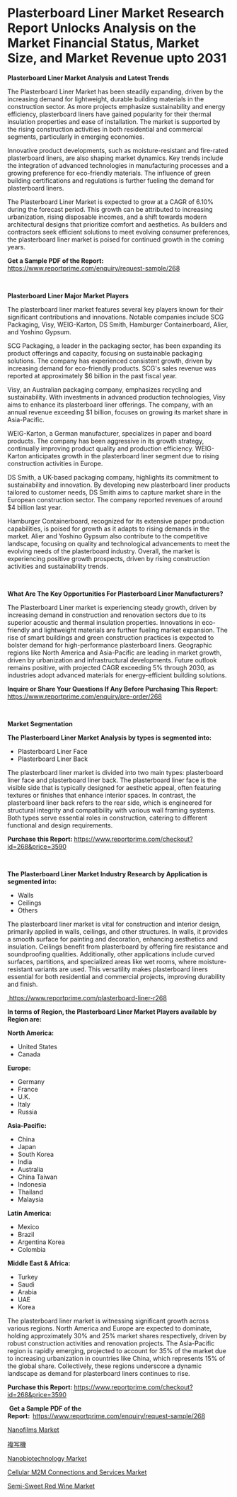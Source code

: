 <p><h1>Plasterboard Liner Market Research Report Unlocks Analysis on the Market Financial Status, Market Size, and Market Revenue upto 2031</h1></p><p><strong>Plasterboard Liner Market Analysis and Latest Trends</strong></p>
<p><p>The Plasterboard Liner Market has been steadily expanding, driven by the increasing demand for lightweight, durable building materials in the construction sector. As more projects emphasize sustainability and energy efficiency, plasterboard liners have gained popularity for their thermal insulation properties and ease of installation. The market is supported by the rising construction activities in both residential and commercial segments, particularly in emerging economies.</p><p>Innovative product developments, such as moisture-resistant and fire-rated plasterboard liners, are also shaping market dynamics. Key trends include the integration of advanced technologies in manufacturing processes and a growing preference for eco-friendly materials. The influence of green building certifications and regulations is further fueling the demand for plasterboard liners.</p><p>The Plasterboard Liner Market is expected to grow at a CAGR of 6.10% during the forecast period. This growth can be attributed to increasing urbanization, rising disposable incomes, and a shift towards modern architectural designs that prioritize comfort and aesthetics. As builders and contractors seek efficient solutions to meet evolving consumer preferences, the plasterboard liner market is poised for continued growth in the coming years.</p></p>
<p><strong>Get a Sample PDF of the Report:&nbsp;</strong> <a href="https://www.reportprime.com/enquiry/request-sample/268">https://www.reportprime.com/enquiry/request-sample/268</a></p>
<p>&nbsp;</p>
<p><strong>Plasterboard Liner Major Market Players</strong></p>
<p><p>The plasterboard liner market features several key players known for their significant contributions and innovations. Notable companies include SCG Packaging, Visy, WEIG-Karton, DS Smith, Hamburger Containerboard, Alier, and Yoshino Gypsum.</p><p>SCG Packaging, a leader in the packaging sector, has been expanding its product offerings and capacity, focusing on sustainable packaging solutions. The company has experienced consistent growth, driven by increasing demand for eco-friendly products. SCG's sales revenue was reported at approximately $6 billion in the past fiscal year.</p><p>Visy, an Australian packaging company, emphasizes recycling and sustainability. With investments in advanced production technologies, Visy aims to enhance its plasterboard liner offerings. The company, with an annual revenue exceeding $1 billion, focuses on growing its market share in Asia-Pacific.</p><p>WEIG-Karton, a German manufacturer, specializes in paper and board products. The company has been aggressive in its growth strategy, continually improving product quality and production efficiency. WEIG-Karton anticipates growth in the plasterboard liner segment due to rising construction activities in Europe.</p><p>DS Smith, a UK-based packaging company, highlights its commitment to sustainability and innovation. By developing new plasterboard liner products tailored to customer needs, DS Smith aims to capture market share in the European construction sector. The company reported revenues of around $4 billion last year.</p><p>Hamburger Containerboard, recognized for its extensive paper production capabilities, is poised for growth as it adapts to rising demands in the market. Alier and Yoshino Gypsum also contribute to the competitive landscape, focusing on quality and technological advancements to meet the evolving needs of the plasterboard industry. Overall, the market is experiencing positive growth prospects, driven by rising construction activities and sustainability trends.</p></p>
<p>&nbsp;</p>
<p><strong>What Are The Key Opportunities For Plasterboard Liner Manufacturers?</strong></p>
<p><p>The Plasterboard Liner market is experiencing steady growth, driven by increasing demand in construction and renovation sectors due to its superior acoustic and thermal insulation properties. Innovations in eco-friendly and lightweight materials are further fueling market expansion. The rise of smart buildings and green construction practices is expected to bolster demand for high-performance plasterboard liners. Geographic regions like North America and Asia-Pacific are leading in market growth, driven by urbanization and infrastructural developments. Future outlook remains positive, with projected CAGR exceeding 5% through 2030, as industries adopt advanced materials for energy-efficient building solutions.</p></p>
<p><strong>Inquire or Share Your Questions If Any Before Purchasing This Report:</strong> <a href="https://www.reportprime.com/enquiry/pre-order/268">https://www.reportprime.com/enquiry/pre-order/268</a></p>
<p>&nbsp;</p>
<p><strong>Market Segmentation</strong></p>
<p><strong>The Plasterboard Liner Market Analysis by types is segmented into:</strong></p>
<p><ul><li>Plasterboard Liner Face</li><li>Plasterboard Liner Back</li></ul></p>
<p><p>The plasterboard liner market is divided into two main types: plasterboard liner face and plasterboard liner back. The plasterboard liner face is the visible side that is typically designed for aesthetic appeal, often featuring textures or finishes that enhance interior spaces. In contrast, the plasterboard liner back refers to the rear side, which is engineered for structural integrity and compatibility with various wall framing systems. Both types serve essential roles in construction, catering to different functional and design requirements.</p></p>
<p><strong>Purchase this Report:&nbsp;</strong><a href="https://www.reportprime.com/checkout?id=268&price=3590">https://www.reportprime.com/checkout?id=268&price=3590</a></p>
<p>&nbsp;</p>
<p><strong>The Plasterboard Liner Market Industry Research by Application is segmented into:</strong></p>
<p><ul><li>Walls</li><li>Ceilings</li><li>Others</li></ul></p>
<p><p>The plasterboard liner market is vital for construction and interior design, primarily applied in walls, ceilings, and other structures. In walls, it provides a smooth surface for painting and decoration, enhancing aesthetics and insulation. Ceilings benefit from plasterboard by offering fire resistance and soundproofing qualities. Additionally, other applications include curved surfaces, partitions, and specialized areas like wet rooms, where moisture-resistant variants are used. This versatility makes plasterboard liners essential for both residential and commercial projects, improving durability and finish.</p></p>
<p><a href="https://www.reportprime.com/plasterboard-liner-r268">&nbsp;https://www.reportprime.com/plasterboard-liner-r268</a></p>
<p><strong>In terms of Region, the Plasterboard Liner Market Players available by Region are:</strong></p>
<p>
    <p> <strong> North America: </strong>
        <ul>
            <li>United States</li>
            <li>Canada</li>
        </ul>
        </p> 
    <p> <strong> Europe: </strong>
        <ul>
            <li>Germany</li>
            <li>France</li>
            <li>U.K.</li>
            <li>Italy</li>
            <li>Russia</li>
        </ul>
        </p> 
    <p> <strong> Asia-Pacific: </strong>
        <ul>
            <li>China</li>
            <li>Japan</li>
            <li>South Korea</li>
            <li>India</li>
            <li>Australia</li>
            <li>China Taiwan</li>
            <li>Indonesia</li>
            <li>Thailand</li>
            <li>Malaysia</li>
        </ul>
        </p> 
    <p> <strong> Latin America: </strong>
        <ul>
            <li>Mexico</li>
            <li>Brazil</li>
            <li>Argentina Korea</li>
            <li>Colombia</li>
        </ul>
        </p> 
    <p> <strong> Middle East & Africa: </strong>
        <ul>
            <li>Turkey</li>
            <li>Saudi</li>
            <li>Arabia</li>
            <li>UAE</li>
            <li>Korea</li>
        </ul>
    </p>
    </p>
<p><p>The plasterboard liner market is witnessing significant growth across various regions. North America and Europe are expected to dominate, holding approximately 30% and 25% market shares respectively, driven by robust construction activities and renovation projects. The Asia-Pacific region is rapidly emerging, projected to account for 35% of the market due to increasing urbanization in countries like China, which represents 15% of the global share. Collectively, these regions underscore a dynamic landscape as demand for plasterboard liners continues to rise.</p></p>
<p><strong>Purchase this Report: </strong><a href="https://www.reportprime.com/checkout?id=268&price=3590">https://www.reportprime.com/checkout?id=268&price=3590</a></p>
<p>&nbsp;<strong>Get a Sample PDF of the Report:&nbsp;&nbsp;</strong><a href="https://www.reportprime.com/enquiry/request-sample/268">https://www.reportprime.com/enquiry/request-sample/268</a></p>
<p><strong></strong></p>
<p><p><a href="https://medium.com/@charlesporter2662/emerging-opportunities-and-challenges-in-the-global-nanofilms-market-2024-2031-9b9b27e2b3c5">Nanofilms Market</a></p><p><a href="https://medium.com/@tealricheld61/%E3%82%B0%E3%83%AD%E3%83%BC%E3%83%90%E3%83%AB%E3%82%B3%E3%83%94%E3%83%BC%E6%A9%9F%E5%B8%82%E5%A0%B4%E3%81%AF-2024%E5%B9%B4%E3%81%8B%E3%82%892031%E5%B9%B4%E3%81%AE%E6%9C%9F%E9%96%93%E3%81%AB10-%E3%81%AEcagr%E3%81%A7%E6%88%90%E9%95%B7%E3%81%99%E3%82%8B%E3%81%A8%E4%BA%88%E6%B8%AC%E3%81%95%E3%82%8C%E3%81%A6%E3%81%84%E3%81%BE%E3%81%99-2e5fceba82ba">複写機</a></p><p><a href="https://medium.com/@charlesporter2662/nanobiotechnology-market-global-market-insights-and-regional-analysis-2024-2031-6627aeb12011">Nanobiotechnology Market</a></p><p><a href="https://www.linkedin.com/pulse/cellular-m2m-connections-services-market-global-regional-analysis-i1qfe?trackingId=%2FENcVRrpQ3iqlhV21QXhxA%3D%3D">Cellular M2M Connections and Services Market</a></p><p><a href="https://www.linkedin.com/pulse/global-semi-sweet-red-wine-industry-analysis-report-market-02rdc?trackingId=694fN8%2BmSJ6Wnu%2FLHoPyXQ%3D%3D">Semi-Sweet Red Wine Market</a></p></p>